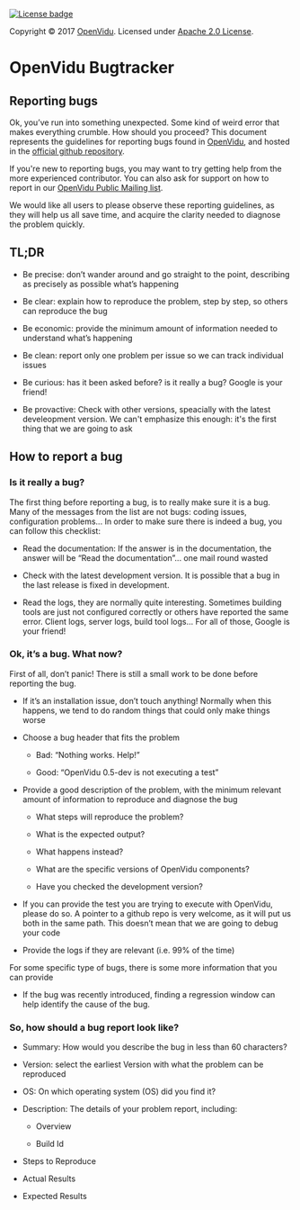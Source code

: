 [![License badge](https://img.shields.io/badge/license-Apache2-orange.svg)](http://www.apache.org/licenses/LICENSE-2.0)

Copyright © 2017 [OpenVidu]. Licensed under [Apache 2.0 License].

OpenVidu Bugtracker
==========

Reporting bugs
--------------

Ok, you’ve run into something unexpected. Some kind of weird error that makes
everything crumble. How should you proceed? This document represents the
guidelines for reporting bugs found in [OpenVidu], and hosted in the [official
github repository].

If you're new to reporting bugs, you may want to try getting help from the more
experienced contributor. You can also ask for support on how to report in our
[OpenVidu Public Mailing list](https://groups.google.com/forum/#!forum/openvidu).

We would like all users to please observe these reporting guidelines, as they
will help us all save time, and acquire the clarity needed to diagnose the
problem quickly.

TL;DR
-----

* Be precise: don’t wander around and go straight to the point, describing as
  precisely as possible what’s happening

* Be clear: explain how to reproduce the problem, step by step, so others can
  reproduce the bug

* Be economic: provide the minimum amount of information needed to understand
  what’s happening

* Be clean: report only one problem per issue so we can track individual
  issues

* Be curious: has it been asked before? is it really a bug? Google is your
  friend!

* Be provactive: Check with other versions, speacially with the latest 
  develeopment version. We can't emphasize this enough: it's the
  first thing that we are going to ask

How to report a bug
-------------------

### Is it really a bug?

The first thing before reporting a bug, is to really make sure it is a bug. Many
of the messages from the list are not bugs: coding issues, configuration
problems... In order to make sure there is indeed a bug, you can follow this
checklist:

* Read the documentation: If the answer is in the documentation, the answer
  will be “Read the documentation”... one mail round wasted

* Check with the latest development version. It is possible that a bug in 
  the last release is fixed in development.

* Read the logs, they are normally quite interesting. Sometimes building tools
  are just not configured correctly or others have reported the same error.
  Client logs, server logs, build tool logs… For all of those, Google is your
  friend!

### Ok, it’s a bug. What now?

First of all, don’t panic! There is still a small work to be done before reporting
the bug.

* If it’s an installation issue, don’t touch anything! Normally when this
  happens, we tend to do random things that could only make things worse

* Choose a bug header that fits the problem

  * Bad: “Nothing works. Help!”

  * Good: “OpenVidu 0.5-dev is not executing a test”
 
* Provide a good description of the problem, with the minimum relevant amount of
  information to reproduce and diagnose the bug

  * What steps will reproduce the problem?

  * What is the expected output?

  * What happens instead?

  * What are the specific versions of OpenVidu components?
  
  * Have you checked the development version?

* If you can provide the test you are trying to execute with OpenVidu, please do so. 
  A pointer to a github
  repo is very welcome, as it will put us both in the same path. This doesn’t
  mean that we are going to debug your code

* Provide the logs if they are relevant (i.e. 99% of the time)

For some specific type of bugs, there is some more information that you can provide

* If the bug was recently introduced, finding a regression window can help
  identify the cause of the bug.

### So, how should a bug report look like?

* Summary: How would you describe the bug in less than 60 characters?

* Version: select the earliest Version with what the problem can be reproduced

* OS: On which operating system (OS) did you find it?

* Description: The details of your problem report, including:

	* Overview

	* Build Id

* Steps to Reproduce

* Actual Results

* Expected Results

[OpenVidu public mailing list]: https://groups.google.com/forum/#!forum/openvidu
[GitHub OpenVidu bugtracker]: https://github.com/OpenVidu/bugtracker/issues
[GitHub OpenVidu Group]: https://github.com/OpenVidu
[OpenVidu]: http://openvidu.io
[Apache 2.0 License]: http://www.apache.org/licenses/LICENSE-2.0
[official github repository]: https://github.com/OpenVidu
